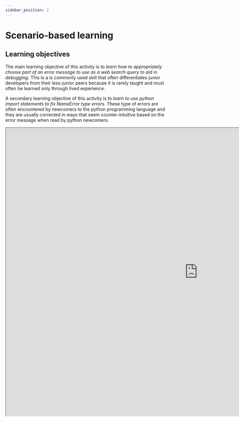 ```yaml
---
sidebar_position: 2
---
```


# Scenario-based learning

## Learning objectives

The main learning objective of this activity is to *learn how to appropriately choose part of an error message to use as
a web search query to aid in debugging*. This is a is commonly used skill that often differentiates junior developers
from their less-junior peers because it is rarely taught and must often be learned only through lived experience.

A secondary learning objective of this activity is to *learn to use python import statements to fix NameError type
errors*. These type of errors are often encountered by newcomers to the python programming language and they are usually
corrected in ways that seem counter-intuitive based on the error message when read by python newcomers.

<iframe
width="1200"
height="900"
src="https://www.figma.com/embed?embed_host=share&url=https%3A%2F%2Fwww.figma.com%2Fproto%2F3EAG1xFtzSwM1FWsardMy4%2FDebugging_Code_SBL%3Fpage-id%3D0%253A1%26node-id%3D2%253A2%26viewport%3D471%252C665%252C0.09%26scaling%3Dscale-down%26starting-point-node-id%3D2%253A2"
allowfullscreen />

## Description of the SBL activity

The activity is an interactive prototype built in Figma. This medium was chosen because it facilitates easy embedding in
a website, is a familiar tool set, and enables user interaction - even when embedded in a web page.

Because the real world application of the activity's learning objectives are usually encountered in a text-based
terminal, the activity is designed to mimic that user experience and features instructional text and interactive text
elements in a simulated computer screen with a terminal split into four equal-sized panes.

The top-left pane initially displays the scenario's set up text and later displays both positive and negative feedback
as the learner completes the activity. The top-right pane shows the short python script that is being debugged. This
pane's content doesn't change, so as to keep the code on screen throughout the activity to reinforce the context in
which this lesson takes place - debugging a particular type of error for a particular small piece of code. The
bottom-left pane is used to display instructions for each opportunity for user interaction as well as instructional
content to be used to inform each interaction. The bottom-right pane is where the learner interacts with activity by
selecting the correct option for the task described in the bottom-left pane. In the case of the learner making an
incorrect choice, the selected incorrect option in the bottom-right pane is displayed with a red background to visually
indicate that an incorrect choice was made.

The first learner interaction is where the learner must select which set of error message output lines that are not
specific to the local machine. An incorrect selection results in the top-left pane showing an explanation of why the
selected choice is incorrect. A correct selection moves the learner to the second interaction.

In the second interaction, learners must select which of the two error message lines is the most appropriate web search
query by virtue of being the least implementation specific. Both the feedback for an incorrect choice in this
interaction and the interaction's directions provide some instruction on what it means to be implementation specific.

In the final interaction, the user must choose which of the two edited code snippets is the correct solution to the
original NameError type error message based on the instructional material presented in the bottom-right that guides the
learner towards selecting the code snippet that defines the `requests` name before attempting to use it. As before, an
incorrect selection results in feedback and an explanation of why the selected choice is incorrect in the top-left pane.

## Why is SBL an ideal approach

As Clark writes that Scenario-based learning (SBL) is well-suited to learning in which the "goal is to build critical
thinking skills linked to specific job roles such as troubleshooting..." (2016, p. 52). Because the primary learning
objective is one of learning how to debug a particular class of programming errors, an SBL learning activity is an
appropriate means to achieve this learning objective. In the parlance of programmers, to troubleshoot code that doesn't
function as expected is to *debug* that code.

As mentioned above, the debugging skills of programmers improve with increased programming experience. Debugging skills
typically distinguish mediocre programmers from senior programmers and is a significant part of almost every software
engineer or programmer job interview. Because debugging skills grow in proportion to experience, using an SBL activity
to educate novice programmers can realize the benefits of "compressed experience" for learners as the SBL activity "
creates a 'moment of need' for the knowledge and skills to resolve it" (Clark, 2009, p. 85). Clark additionally writes
of SBL that the "goal is to accelerate expertise" (2009, p. 84). By providing a common real world scenario that python
newcomers struggle with in a low risk way, low risk because unlike programming for employment, there is no additional
performance or financial repercussions from debugging the scenario's code incorrectly, learners are able to focus on the
underlying learning objective instead of meeting job function performance goals on their journey to becoming a more
skillful python developer.

## References

Clark, R. (2009). Accelerating expertise with scenario-based learning. _T+ D_, _63_(1), 84-85.

Clark, R. C. (2016). Accelerate expertise with scenario-based e-learning: This design approach enhances critical
thinking and problem-solving skills, research reveals. _TD Magazine,_ _70_(8), 50.